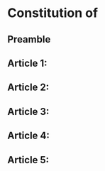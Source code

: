 # Constitution of <Organization>

<!-- 
Constitutions following this template are *digital*, *amendable*, *short*, *expository*, and *early*.
- *Digital.* The constitution should be accessible at a URI, stored in an accessible digital format such as a .md or .txt file, and make use of hyperlinks, especially links to any example policies, smart contracts, digital platforms, or other DAOs relevant to the community.
- *Amendable.* There is an accessible, transparent process for amending or changing the constitution. Often, but not always, this means having a section dedicated to amendment procedures.
- *Short.* The constitution should be short and focused. Do not overspecify definitions, rules, and processes. As a rule of thumb, imagine a document that more than 50% of your community would actually read. That might be three tweets, or it might be a page. It is not a 30-page legal document.
- *Expository.* Each goal, value, or right should come with enough context and exposition, often through an example, so that any member of the community can grasp the concept.
- *Early.* Constitutions should be written and promulgated at the beginning of an organization or community’s creation.
-->

## Preamble
<!-- The preamble introduces the community / DAO, its goals, and its values. Focus on just the 2-3 values and 2-3 goals that really matter. -->

## Article 1:
<!-- Each article of the constitution should respond to the goals and values articulated in the preamble. Each article should address an important issue, policy, institution, or right. -->


## Article 2:

## Article 3:

## Article 4:

## Article 5:
<!-- We recommend that new constitutions begin with five or fewer articles. Additional articles can be added through amendments. This is also a good opportunity to practice going through the amendment process! -->

<!-- We encourage communities to fill in the following metadata as a comment directly in the constitution’s .md file. -->

<!-- 
{ 
"@context": "https://constitutions.metagov.org",
"type": "constitution",
“title”: “<title of the document>”,
“name”: “<name of the DAO>”,
“daoURI”: “<URI of daoURI, see EIP-4824>”,
“dateCreated”: “<YYYY-MM-DD>”,
“dateModified”: “<YYYY-MM-DD>”,
“previousConstitutionURI”: “<URI>”,
“inForce”: “<True, False>”
}
-->

<!-- Metagov Metaconstitution v1.0. Released under a CC0 License. -->